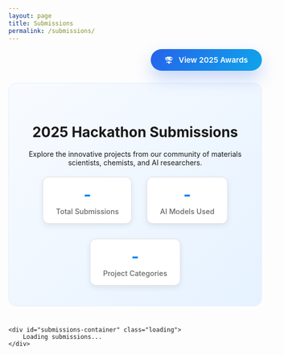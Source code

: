 ```yaml
---
layout: page
title: Submissions
permalink: /submissions/
---
```


<style>
/* Submissions actions */
.submissions-actions {
    display: flex;
    justify-content: flex-end;
    margin-bottom: 24px;
}

.submissions-actions .awards-button {
    display: inline-flex;
    align-items: center;
    gap: 10px;
    background: linear-gradient(120deg, #2563eb, #0ea5e9);
    color: white;
    padding: 12px 28px;
    border-radius: 999px;
    font-weight: 600;
    font-size: 0.95rem;
    text-decoration: none;
    box-shadow: 0 16px 32px rgba(37, 99, 235, 0.25);
    transition: transform 0.25s ease, box-shadow 0.25s ease, filter 0.25s ease;
}

.submissions-actions .awards-button:hover {
    transform: translateY(-2px);
    box-shadow: 0 20px 48px rgba(14, 165, 233, 0.35);
    filter: brightness(1.04);
}

.submissions-actions .awards-button svg {
    width: 18px;
    height: 18px;
}

/* Page Header */
.submissions-header {
    text-align: center;
    margin-bottom: 40px;
    padding: 40px 20px;
    background: linear-gradient(135deg, #f8fbff 0%, #e6f2ff 100%);
    border-radius: 16px;
    border: 1px solid #e0efff;
}

.submissions-stats {
    display: flex;
    justify-content: center;
    gap: 30px;
    margin-top: 20px;
    flex-wrap: wrap;
}

.stat-item {
    text-align: center;
    padding: 15px 25px;
    background: white;
    border-radius: 12px;
    box-shadow: 0 4px 12px rgba(0, 0, 0, 0.08);
    border: 1px solid #e2e2e2;
}

.stat-number {
    font-size: 2rem;
    font-weight: 700;
    color: #027ff7;
    margin-bottom: 5px;
}

.stat-label {
    font-size: 0.9rem;
    color: #666;
    font-weight: 500;
}

/* Submission Cards */
.submission-card {
    background: #ffffff;
    border: 1px solid #e8f0fe;
    border-radius: 16px;
    padding: 30px;
    margin-bottom: 40px;
    box-shadow: 0 8px 32px rgba(0, 0, 0, 0.06);
    transition: transform 0.3s ease, box-shadow 0.3s ease, border-color 0.3s ease;
    position: relative;
    overflow: hidden;
}

.submission-card::before {
    content: '';
    position: absolute;
    top: 0;
    left: 0;
    right: 0;
    height: 4px;
    background: linear-gradient(90deg, #027ff7, #0259ce, #6366f1);
    border-radius: 16px 16px 0 0;
}

.submission-card:hover {
    transform: translateY(-4px);
    box-shadow: 0 16px 48px rgba(0, 0, 0, 0.12);
    border-color: #027ff7;
}

/* Team Name */
.submission-card h3 {
    color: #1a1a1a;
    margin-bottom: 16px;
    font-size: 1.5rem;
    font-weight: 700;
    position: relative;
    padding-bottom: 8px;
}

.submission-card h3::after {
    content: '';
    position: absolute;
    bottom: 0;
    left: 0;
    width: 60px;
    height: 3px;
    background: linear-gradient(90deg, #027ff7, #6366f1);
    border-radius: 2px;
}

/* Content Sections */
.submission-section {
    margin-bottom: 20px;
}

.submission-section-title {
    font-weight: 600;
    color: #374151;
    margin-bottom: 8px;
    font-size: 0.95rem;
    text-transform: uppercase;
    letter-spacing: 0.5px;
    display: flex;
    align-items: center;
    gap: 8px;
}

.submission-section-title::before {
    content: '';
    width: 4px;
    height: 16px;
    background: #027ff7;
    border-radius: 2px;
}

.submission-content {
    color: #4b5563;
    line-height: 1.6;
    font-size: 0.95rem;
}

/* Action Links */
.submission-links {
    margin-top: 25px;
    display: flex;
    gap: 12px;
    flex-wrap: wrap;
}

.submission-links .btn {
    background: linear-gradient(135deg, #027ff7 0%, #0259ce 100%);
    color: #ffffff;
    padding: 12px 24px;
    border: 0;
    border-radius: 8px;
    font-weight: 600;
    font-size: 14px;
    text-decoration: none;
    display: inline-flex;
    align-items: center;
    gap: 8px;
    transition: all 0.3s cubic-bezier(0.4, 0, 0.2, 1);
    position: relative;
    overflow: hidden;
}

.submission-links .btn::before {
    content: '';
    position: absolute;
    top: 0;
    left: -100%;
    width: 100%;
    height: 100%;
    background: linear-gradient(90deg, transparent, rgba(255,255,255,0.2), transparent);
    transition: left 0.5s;
}

.submission-links .btn:hover::before {
    left: 100%;
}

.submission-links .btn:hover {
    color: #ffffff;
    transform: translateY(-2px);
    box-shadow: 0 8px 24px rgba(2, 127, 247, 0.4);
}

.submission-links .btn:nth-child(2) {
    background: linear-gradient(135deg, #6b7280 0%, #4b5563 100%);
}

.submission-links .btn:nth-child(2):hover {
    box-shadow: 0 8px 24px rgba(107, 114, 128, 0.4);
}

/* Chips and Tags */
.chips-container {
    margin-top: 20px;
    display: flex;
    gap: 8px;
    flex-wrap: wrap;
    align-items: center;
}

.chips-label {
    font-weight: 600;
    color: #374151;
    margin-right: 8px;
    font-size: 0.9rem;
    min-width: fit-content;
}

/* Base chip styling - clean monochromatic approach */
.chip {
    background: #f8fafc;
    color: #475569;
    padding: 6px 14px;
    border-radius: 20px;
    font-size: 0.8rem;
    font-weight: 600;
    border: 1px solid #e2e8f0;
    transition: all 0.3s ease;
    text-transform: capitalize;
    white-space: nowrap;
}

.chip:hover {
    transform: translateY(-1px);
    background: #f1f5f9;
    border-color: #cbd5e1;
    box-shadow: 0 4px 12px rgba(71, 85, 105, 0.15);
}

/* Primary Category Badge */
.primary-category {
    background: linear-gradient(135deg, #8b5cf6 0%, #7c3aed 100%);
    color: white;
    padding: 8px 16px;
    border-radius: 24px;
    font-size: 0.85rem;
    font-weight: 700;
    text-transform: uppercase;
    letter-spacing: 0.5px;
    display: inline-block;
    margin-bottom: 15px;
    border: 1px solid #a855f7;
    box-shadow: 0 2px 8px rgba(139, 92, 246, 0.3);
    text-decoration: none;
}

.primary-category:hover {
    transform: translateY(-1px);
    box-shadow: 0 4px 12px rgba(139, 92, 246, 0.4);
}

/* Enhanced chip variants with subtle visual differentiation */
.chip.domain-area {
    background: #eff6ff;
    color: #1e40af;
    border-color: #dbeafe;
    position: relative;
}

.chip.domain-area::before {
    content: '';
    position: absolute;
    left: 4px;
    top: 50%;
    transform: translateY(-50%);
    width: 4px;
    height: 4px;
    background: #3b82f6;
    border-radius: 50%;
}

.chip.domain-area:hover {
    background: #dbeafe;
    color: #1d4ed8;
}

.chip.modality {
    background: #f0f9ff;
    color: #0284c7;
    border-color: #e0f2fe;
    position: relative;
}

.chip.modality::before {
    content: '';
    position: absolute;
    left: 4px;
    top: 50%;
    transform: translateY(-50%);
    width: 4px;
    height: 4px;
    background: #0ea5e9;
    border-radius: 50%;
}

.chip.modality:hover {
    background: #e0f2fe;
    color: #0369a1;
}

.chip.model {
    background: #f9fafb;
    color: #374151;
    border-color: #d1d5db;
    font-weight: 700;
}

.chip.model:hover {
    background: #f3f4f6;
    color: #111827;
    border-color: #9ca3af;
}

/* Media Embeds */
.video-container {
    position: relative;
    padding-bottom: 56.25%;
    height: 0;
    overflow: hidden;
    max-width: 100%;
    background: linear-gradient(135deg, #1f2937 0%, #111827 100%);
    margin-bottom: 25px;
    border-radius: 12px;
    box-shadow: 0 8px 24px rgba(0, 0, 0, 0.15);
}

.video-container iframe {
    position: absolute;
    top: 0;
    left: 0;
    width: 100%;
    height: 100%;
    border-radius: 12px;
}

.linkedin-preview {
    border: 2px solid #0077b5;
    border-radius: 12px;
    background: linear-gradient(135deg, #0077b5 0%, #005885 50%, #004471 100%);
    color: white;
    padding: 24px;
    margin-bottom: 25px;
    text-decoration: none;
    display: block;
    transition: all 0.3s cubic-bezier(0.4, 0, 0.2, 1);
    position: relative;
    overflow: hidden;
}

.linkedin-preview::before {
    content: '';
    position: absolute;
    top: 0;
    left: -100%;
    width: 100%;
    height: 100%;
    background: linear-gradient(90deg, transparent, rgba(255,255,255,0.1), transparent);
    transition: left 0.6s;
}

.linkedin-preview:hover::before {
    left: 100%;
}

.linkedin-preview:hover {
    transform: translateY(-3px);
    box-shadow: 0 12px 32px rgba(0, 119, 181, 0.4);
    color: white;
    text-decoration: none;
    border-color: #0088cc;
}

.linkedin-preview-header {
    display: flex;
    align-items: center;
    margin-bottom: 12px;
}

.linkedin-preview-icon {
    width: 28px;
    height: 28px;
    margin-right: 12px;
    fill: currentColor;
    filter: drop-shadow(0 2px 4px rgba(0,0,0,0.2));
}

.linkedin-preview-text {
    font-size: 18px;
    font-weight: 700;
    text-shadow: 0 1px 2px rgba(0,0,0,0.2);
}

.twitter-embed {
    margin-bottom: 25px;
    border-radius: 12px;
    overflow: hidden;
    box-shadow: 0 4px 16px rgba(0, 0, 0, 0.1);
}

/* Responsive Design */
@media (max-width: 768px) {
    .submission-card {
        padding: 20px;
        margin-bottom: 30px;
    }
    
    .submissions-stats {
        gap: 15px;
    }
    
    .stat-item {
        padding: 12px 20px;
    }
    
    .stat-number {
        font-size: 1.5rem;
    }
    
    .submission-links {
        gap: 8px;
    }
    
    .submission-links .btn {
        padding: 10px 18px;
        font-size: 13px;
    }
}

/* Loading Animation */
.loading {
    display: flex;
    justify-content: center;
    align-items: center;
    height: 200px;
    font-size: 1.1rem;
    color: #6b7280;
}

.loading::after {
    content: '';
    width: 20px;
    height: 20px;
    margin-left: 10px;
    border: 2px solid #e5e7eb;
    border-top: 2px solid #027ff7;
    border-radius: 50%;
    animation: spin 1s linear infinite;
}

@keyframes spin {
    0% { transform: rotate(0deg); }
    100% { transform: rotate(360deg); }
}
</style>

<div class="content-section">
    <div class="submissions-actions">
        <a class="awards-button" href="{{ '/awards/' | relative_url }}">
            <svg viewBox="0 0 24 24" fill="currentColor" aria-hidden="true">
                <path d="M17 3V5H21V7C21 10.31 18.31 13 15 13C13.48 13 12.09 12.45 11 11.56C9.91 12.45 8.52 13 7 13C3.69 13 1 10.31 1 7V5H5V3H17M5 7H3C3 9.21 4.79 11 7 11C8.68 11 10.1 9.95 10.66 8.5H5V7M19 7H13.34C13.9 8.95 15.32 10 17 10C19.21 10 21 8.21 21 6H19V7M13 15.91C14.25 16.57 16.19 17 18 17V19C16.37 19 14.4 18.5 13 17.68V21H9V17.68C7.6 18.5 5.63 19 4 19V17C5.81 17 7.75 16.57 9 15.91V15H13V15.91Z" />
            </svg>
            View 2025 Awards
        </a>
    </div>
    <div class="submissions-header">
        <h1>2025 Hackathon Submissions</h1>
        <p>Explore the innovative projects from our community of materials scientists, chemists, and AI researchers.</p>
        <div class="submissions-stats">
            <div class="stat-item">
                <div class="stat-number" id="total-submissions">-</div>
                <div class="stat-label">Total Submissions</div>
            </div>
            <div class="stat-item">
                <div class="stat-number" id="unique-models">-</div>
                <div class="stat-label">AI Models Used</div>
            </div>
            <div class="stat-item">
                <div class="stat-number" id="unique-categories">-</div>
                <div class="stat-label">Project Categories</div>
            </div>
        </div>
    </div>
    
    <div id="submissions-container" class="loading">
        Loading submissions...
    </div>
</div>

<script>
document.addEventListener('DOMContentLoaded', function() {
    fetch('/assets/data/submissions.json')
        .then(response => response.json())
        .then(data => {
            // Calculate statistics
            const totalSubmissions = data.length;
            const allModels = data.flatMap(s => s.models_used ? s.models_used.split(',').map(m => m.trim()) : []);
            const uniqueModels = [...new Set(allModels)].length;
            const allCategories = data.map(s => s.primary_category).filter(Boolean);
            const uniqueCategories = [...new Set(allCategories)].length;

            // Update stats
            document.getElementById('total-submissions').textContent = totalSubmissions;
            document.getElementById('unique-models').textContent = uniqueModels;
            document.getElementById('unique-categories').textContent = uniqueCategories;

            // Clear loading state
            const container = document.getElementById('submissions-container');
            container.className = '';
            container.innerHTML = '';

            data.forEach(submission => {
                const card = document.createElement('div');
                card.className = 'submission-card';

                let embedContent = '';
                if (submission.submission_link) {
                    let url = submission.submission_link;
                    if (url.includes('youtube.com/watch?v=')) {
                        const videoId = new URL(url).searchParams.get('v');
                        embedContent = `<div class="video-container"><iframe src="https://www.youtube.com/embed/${videoId}" frameborder="0" allowfullscreen></iframe></div>`;
                    } else if (url.includes('youtu.be/')) {
                        const videoId = url.split('youtu.be/')[1].split('?')[0];
                        embedContent = `<div class="video-container"><iframe src="https://www.youtube.com/embed/${videoId}" frameborder="0" allowfullscreen></iframe></div>`;
                    } else if (url.includes('loom.com/share/')) {
                        const videoId = url.split('loom.com/share/')[1].split('?')[0];
                        embedContent = `<div class="video-container"><iframe src="https://www.loom.com/embed/${videoId}" frameborder="0" webkitallowfullscreen mozallowfullscreen allowfullscreen></iframe></div>`;
                    } else if (url.includes('linkedin.com/posts/') || url.includes('linkedin.com/feed/update/')) {
                        embedContent = `
                            <a href="${url}" target="_blank" rel="noopener" class="linkedin-preview">
                                <div class="linkedin-preview-header">
                                    <svg class="linkedin-preview-icon" viewBox="0 0 24 24">
                                        <path d="M20.447 20.452h-3.554v-5.569c0-1.328-.027-3.037-1.852-3.037-1.853 0-2.136 1.445-2.136 2.939v5.667H9.351V9h3.414v1.561h.046c.477-.9 1.637-1.85 3.37-1.85 3.601 0 4.267 2.37 4.267 5.455v6.286zM5.337 7.433c-1.144 0-2.063-.926-2.063-2.065 0-1.138.92-2.063 2.063-2.063 1.14 0 2.064.925 2.064 2.063 0 1.139-.925 2.065-2.064 2.065zm1.782 13.019H3.555V9h3.564v11.452zM22.225 0H1.771C.792 0 0 .774 0 1.729v20.542C0 23.227.792 24 1.771 24h20.451C23.2 24 24 23.227 24 22.271V1.729C24 .774 23.2 0 22.222 0h.003z"/>
                                    </svg>
                                    <span class="linkedin-preview-text">View LinkedIn Post</span>
                                </div>
                                <p style="margin: 0; opacity: 0.9; font-size: 14px;">Click to view this submission's LinkedIn post</p>
                            </a>
                        `;
                    } else if (url.includes('x.com/') || url.includes('twitter.com/')) {
                        embedContent = `<div class="twitter-embed"><blockquote class="twitter-tweet"><a href="${url}"></a></blockquote></div>`;
                    }
                }
                
                // Helper function to format category names
                function formatCategoryName(category) {
                    return category.replace(/_/g, ' ').replace(/\b\w/g, l => l.toUpperCase());
                }

                // Create primary category badge
                let primaryCategoryBadge = '';
                if (submission.primary_category) {
                    primaryCategoryBadge = `<div class="primary-category">${formatCategoryName(submission.primary_category)}</div>`;
                }

                // Create domain area chips
                let domainAreaChips = '';
                if (submission.facets && submission.facets.domain_area) {
                    domainAreaChips = submission.facets.domain_area.map(domain => 
                        `<span class="chip domain-area">${domain.replace(/_/g, ' ')}</span>`
                    ).join('');
                }

                // Create modality chips
                let modalityChips = '';
                if (submission.facets && submission.facets.modality) {
                    modalityChips = submission.facets.modality.map(modality => 
                        `<span class="chip modality">${modality.replace(/_/g, ' ')}</span>`
                    ).join('');
                }

                // Create model chips
                let modelsUsedChips = '';
                if(submission.models_used){
                    modelsUsedChips = submission.models_used.split(',').map(model => 
                        `<span class="chip model">${model.trim()}</span>`
                    ).join('');
                }


                card.innerHTML = `
                    ${embedContent}
                    ${primaryCategoryBadge}
                    <h3>${submission.team_name}</h3>
                    <div class="submission-section">
                        <div class="submission-section-title">Team Members</div>
                        <div class="submission-content">${submission.team_members}</div>
                    </div>
                    <div class="submission-section">
                        <div class="submission-section-title">Description</div>
                        <div class="submission-content">${submission.description}</div>
                    </div>
                    <div class="submission-section">
                        <div class="submission-section-title">Project Novelty</div>
                        <div class="submission-content">${submission.project_novelty}</div>
                    </div>
                    ${domainAreaChips ? `<div class="chips-container">
                        <div class="chips-label">Domain Areas:</div>
                        ${domainAreaChips}
                    </div>` : ''}
                    ${modalityChips ? `<div class="chips-container">
                        <div class="chips-label">Modalities:</div>
                        ${modalityChips}
                    </div>` : ''}
                    ${modelsUsedChips ? `<div class="chips-container">
                        <div class="chips-label">AI Models:</div>
                        ${modelsUsedChips}
                    </div>` : ''}
                    <div class="submission-links">
                        <a href="${submission.submission_link}" class="btn" target="_blank" rel="noopener">
                            <svg width="16" height="16" viewBox="0 0 24 24" fill="currentColor">
                                <path d="M14,3V5H17.59L7.76,14.83L9.17,16.24L19,6.41V10H21V3M19,19H5V5H12V3H5C3.89,3 3,3.9 3,5V19A2,2 0 0,0 5,21H19A2,2 0 0,0 21,19V12H19V19Z"/>
                            </svg>
                            View Submission
                        </a>
                        ${submission.code_link ? `<a href="${submission.code_link}" class="btn" target="_blank" rel="noopener">
                            <svg width="16" height="16" viewBox="0 0 24 24" fill="currentColor">
                                <path d="M12,2A10,10 0 0,0 2,12C2,16.42 4.87,20.17 8.84,21.5C9.34,21.58 9.5,21.27 9.5,21C9.5,20.77 9.5,20.14 9.5,19.31C6.73,19.91 6.14,17.97 6.14,17.97C5.68,16.81 5.03,16.5 5.03,16.5C4.12,15.88 5.1,15.9 5.1,15.9C6.1,15.97 6.63,16.93 6.63,16.93C7.5,18.45 8.97,18 9.54,17.76C9.63,17.11 9.89,16.67 10.17,16.42C7.95,16.17 5.62,15.31 5.62,11.5C5.62,10.39 6,9.5 6.65,8.79C6.55,8.54 6.2,7.5 6.75,6.15C6.75,6.15 7.59,5.88 9.5,7.17C10.29,6.95 11.15,6.84 12,6.84C12.85,6.84 13.71,6.95 14.5,7.17C16.41,5.88 17.25,6.15 17.25,6.15C17.8,7.5 17.45,8.54 17.35,8.79C18,9.5 18.38,10.39 18.38,11.5C18.38,15.32 16.04,16.16 13.81,16.41C14.17,16.72 14.5,17.33 14.5,18.26C14.5,19.6 14.5,20.68 14.5,21C14.5,21.27 14.66,21.59 15.17,21.5C19.14,20.16 22,16.42 22,12A10,10 0 0,0 12,2Z"/>
                            </svg>
                            View Code
                        </a>` : ''}
                    </div>
                `;
                container.appendChild(card);
            });

            if (document.querySelector('.twitter-tweet')) {
                const script = document.createElement('script');
                script.src = 'https://platform.twitter.com/widgets.js';
                script.charset = 'utf-8';
                script.async = true;
                document.body.appendChild(script);
            }
        })
        .catch(error => {
            const container = document.getElementById('submissions-container');
            container.innerHTML = '<div style="text-align: center; color: #dc2626; padding: 40px;">Error loading submissions. Please try again later.</div>';
        });
});
</script>
